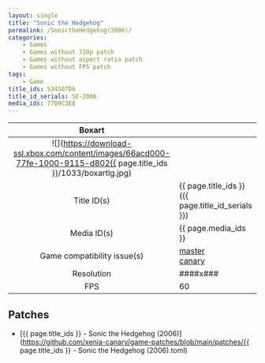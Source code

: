 ```yaml
---
layout: single
title: "Sonic the Hedgehog"
permalink: /SonictheHedgehog(2006)/
categories:
    - Games
    - Games without 720p patch
    - Games without aspect ratio patch
    - Games without FPS patch
tags:
    - Game
title_ids: 534507D6
title_id_serials: SE-2006
media_ids: 7709C3E8
---
```


| Boxart                      |                                                                                        |
| :----:                      | :-                                                                                     |
| ![](https://download-ssl.xbox.com/content/images/66acd000-77fe-1000-9115-d802{{ page.title_ids }}/1033/boxartlg.jpg) |
| Title ID(s)                 | {{ page.title_ids }} ({{ page.title_id_serials }})                                     |
| Media ID(s)                 | {{ page.media_ids }}                                                                   |
| Game compatibility issue(s) | [master](https://github.com/xenia-project/game-compatibility/issues/)<br>[canary](https://github.com/xenia-canary/game-compatibility/issues/) |
| Resolution                  | ####x###                                                                               |
| FPS                         | 60                                                                                     |

## Patches
* [{{ page.title_ids }} - Sonic the Hedgehog (2006)](https://github.com/xenia-canary/game-patches/blob/main/patches/{{ page.title_ids }} - Sonic the Hedgehog (2006).toml)

<!--This page was generated by a script. You can remove this comment once the page is verified to be free of mistakes.-->

